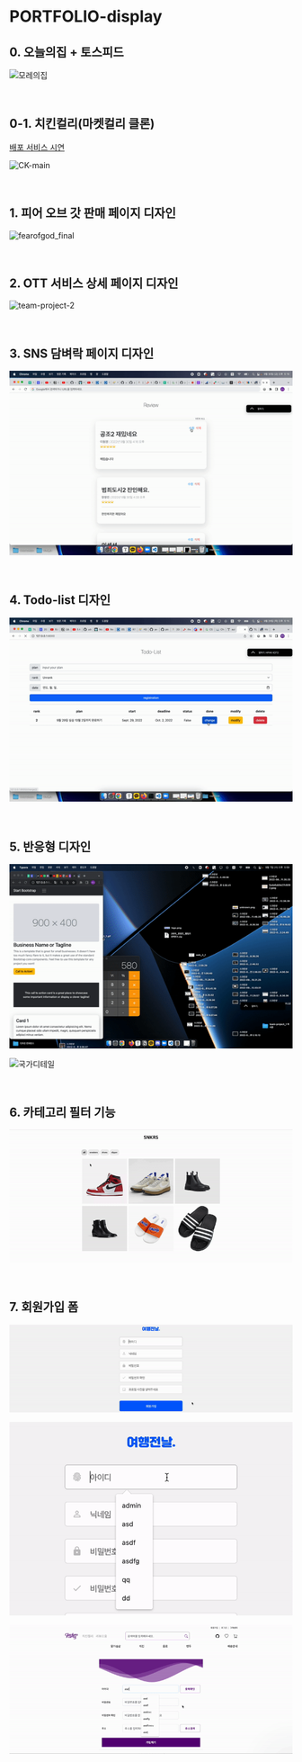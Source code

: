 # PORTFOLIO-display



## 0. 오늘의집 + 토스피드

![모레의집](README.assets/모레의집.gif)

<br>

## 0-1. 치킨컬리(마켓컬리 클론)

[배포 서비스 시연](https://www.youtube.com/watch?v=9K4vOyYXk3g)

![CK-main](README.assets/CK-main.png)

<br>

## 1. 피어 오브 갓 판매 페이지 디자인

![fearofgod_final](README.assets/fearofgod_final.gif)

<br>

## 2. OTT 서비스 상세 페이지 디자인

![team-project-2](README.assets/OTT.gif)

<br>

## 3. SNS 담벼락 페이지 디자인 

![django-pair (1)](README.assets/SNS.gif)

<br>

## 4. Todo-list 디자인

![practice04](README.assets/practice04.gif)

<br>

## 5. 반응형 디자인

![web-07](README.assets/web-07.gif)

![국가디테일](README.assets/responsive.gif)

<br>

## 6. 카테고리 필터 기능

![1](README.assets/1.gif)

<br>

## 7. 회원가입 폼

![03_회원가입](README.assets/signup1.gif)

![회원가입유효성](README.assets/signup2.gif)

![03_회원가입](README.assets/signup3.gif)

<br>
